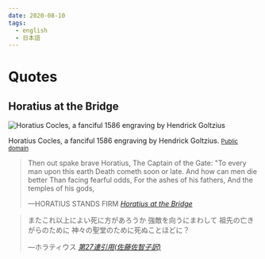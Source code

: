 ```yaml
---
date: 2020-08-10
tags:
  - english
  - 日本語
---
```


# Quotes

## Horatius at the Bridge


![Horatius Cocles, a fanciful 1586 engraving by Hendrick Goltzius](./static/horatius_cocles.jpg)
<figcaption class="">Horatius Cocles, a fanciful 1586 engraving by Hendrick Goltzius. <small><a rel="license" href="https://wiki.creativecommons.org/wiki/Public_domain">Public domain</a></small></figcaption>


> Then out spake brave Horatius,
> The Captain of the Gate:
> "To every man upon this earth
> Death cometh soon or late.
> And how can men die better
> Than facing fearful odds,
> For the ashes of his fathers,
> And the temples of his gods,
> <footer class="">—HORATIUS STANDS FIRM <cite><a href="https://aclassicaday.blogspot.com/2010/10/horatius-at-bridge.html">Horatius at the Bridge</a></cite></footer>

> またこれ以上によい死に方があろうか
> 強敵を向うにまわして
> 祖先の亡きがらのために
> 神々の聖堂のために死ぬことほどに？
> <footer class="">—ホラティウス <cite><a href="http://h-doyle.cocolog-nifty.com/blog/2015/06/post-fc03.html">第27連引用(佐藤佐智子訳)</a></cite></footer>
